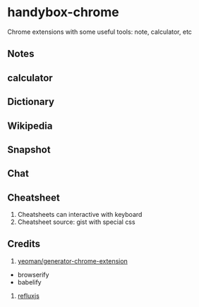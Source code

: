 # handybox-chrome
Chrome extensions with some useful tools: note, calculator, etc

## Notes

## calculator

## Dictionary

## Wikipedia

## Snapshot

## Chat

## Cheatsheet
1. Cheatsheets can interactive with keyboard
1. Cheatsheet source: gist with special css

## Credits
1. [yeoman/generator-chrome-extension](https://github.com/yeoman/generator-chrome-extension)
 - browserify
 - babelify
1. [refluxjs](https://github.com/reflux/refluxjs)
